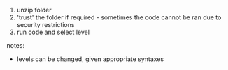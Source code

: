 1. unzip folder
2. 'trust' the folder if required - sometimes the code cannot be ran due to security restrictions
3. run code and select level

notes:
- levels can be changed, given appropriate syntaxes
   
